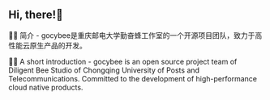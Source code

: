 ## Hi, there!👋

🙋‍♀️ 简介 - gocybee是重庆邮电大学勤奋蜂工作室的一个开源项目团队，致力于高性能云原生产品的开发。

👩‍💻 A short introduction - gocybee is an open source project team of Diligent Bee Studio of Chongqing University of Posts and Telecommunications. Committed to the development of high-performance cloud native products.
